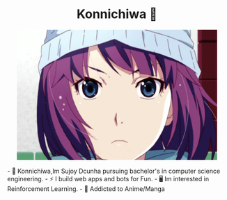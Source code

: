 <h1 align="center">Konnichiwa 🌸</h1>
<p align="center">
  <img width="460" height="300" src="assets/23bc1034d18e16554c6a64a4c80a6575.gif">
</p>
- 👋 Konnichiwa,Im Sujoy Dcunha pursuing bachelor's in computer science engineering.
- ⚡ I build web apps and bots for Fun.
- 🖥️ Im interested in Reinforcement Learning.
- 🌸 Addicted to Anime/Manga

